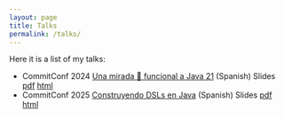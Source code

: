 ```yaml
---
layout: page
title: Talks
permalink: /talks/
---
```


Here it is a list of my talks:

* CommitConf 2024 [Una mirada 👀 funcional a Java 21](https://www.youtube.com/watch?v=RbLkJXagQXw) (Spanish) Slides [pdf](https://tonivade.es/commitconf24/slides.pdf) [html](https://tonivade.es/commitconf24/slides.html)
* CommitConf 2025 [Construyendo DSLs en Java](https://www.youtube.com/watch?v=t4g4p8pkhWs) (Spanish) Slides [pdf](https://tonivade.es/commitconf25/slides.pdf) [html](https://tonivade.es/commitconf25/slides.html)

